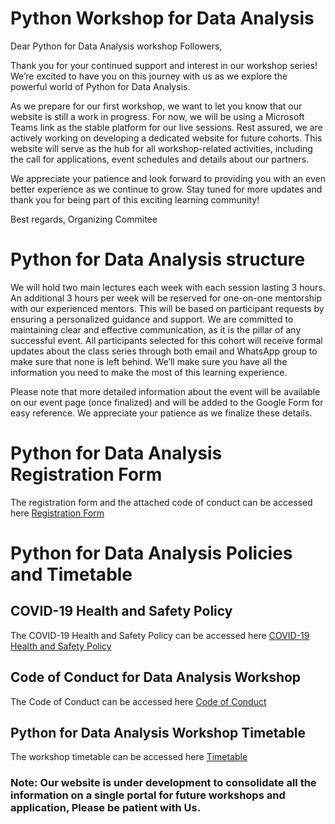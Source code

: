 # Python Workshop for Data Analysis
Dear Python for Data Analysis workshop Followers,

Thank you for your continued support and interest in our workshop series! We’re excited to have you on this journey with us as we explore the powerful world of Python for Data Analysis.

As we prepare for our first workshop, we want to let you know that our website is still a work in progress. For now, we will be using a Microsoft Teams link as the stable platform for our live sessions. Rest assured, we are actively working on developing a dedicated website for future cohorts. This website will serve as the hub for all workshop-related activities, including the call for applications, event schedules and details about our partners.

We appreciate your patience and look forward to providing you with an even better experience as we continue to grow. Stay tuned for more updates and thank you for being part of this exciting learning community!

Best regards,
Organizing Commitee

# Python for Data Analysis structure

We will hold two main lectures each week with each session lasting 3 hours. An additional 3 hours per week will be reserved for one-on-one mentorship with our experienced mentors. This will be based on participant requests by ensuring a personalized guidance and support. We are committed to maintaining clear and effective communication, as it is the pillar of any successful event. All participants selected for this cohort will receive formal updates about the class series through both email and WhatsApp group to make sure that none is left behind. We’ll make sure you have all the information you need to make the most of this learning experience.

Please note that more detailed information about the event will be available on our event page (once finalized) and will be added to the Google Form for easy reference. We appreciate your patience as we finalize these details.
# Python for Data Analysis Registration Form
The registration form and the attached code of conduct can be accessed here [Registration Form](https://docs.google.com/forms/d/e/1FAIpQLSe8DN4bqwYBzTm0RLMutn7IQTuu5xwS2qFOZwYQuusijTuOag/viewform?usp=sf_link)
# Python for Data Analysis Policies and Timetable

## COVID-19 Health and Safety Policy
The COVID-19 Health and Safety Policy can be accessed here [COVID-19 Health and Safety Policy ](https://docs.google.com/document/d/1Mf-BKadOPqMjU6ZhvVH6-scqZfQCfL1k/edit?usp=drive_link&ouid=115833354024435537665&rtpof=true&sd=true)
## Code of Conduct for Data Analysis Workshop
The Code of Conduct can be accessed here [Code of Conduct](https://docs.google.com/document/d/1mGw6GDTXoBok_-y5_ga-auHmyitDntj_/edit?usp=drive_link&ouid=115833354024435537665&rtpof=true&sd=true)
## Python for Data Analysis Workshop Timetable
The workshop timetable can be accessed here [Timetable](https://docs.google.com/document/d/1HL1HBKK7xZOTpPzRscD7KnAkpMYpxfsJ/edit?usp=drive_link&ouid=115833354024435537665&rtpof=true&sd=true)

### Note: Our website is under development to consolidate all the information on a single portal for future workshops and application, Please be patient with Us.


